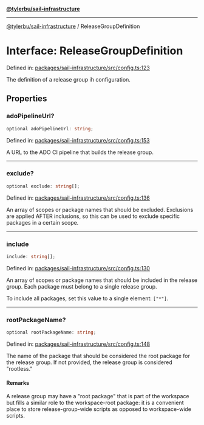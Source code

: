 [**@tylerbu/sail-infrastructure**](../README.md)

***

[@tylerbu/sail-infrastructure](../README.md) / ReleaseGroupDefinition

# Interface: ReleaseGroupDefinition

Defined in: [packages/sail-infrastructure/src/config.ts:123](https://github.com/microsoft/FluidFramework/blob/main/packages/sail-infrastructure/src/config.ts#L123)

The definition of a release group ih configuration.

## Properties

### adoPipelineUrl?

```ts
optional adoPipelineUrl: string;
```

Defined in: [packages/sail-infrastructure/src/config.ts:153](https://github.com/microsoft/FluidFramework/blob/main/packages/sail-infrastructure/src/config.ts#L153)

A URL to the ADO CI pipeline that builds the release group.

***

### exclude?

```ts
optional exclude: string[];
```

Defined in: [packages/sail-infrastructure/src/config.ts:136](https://github.com/microsoft/FluidFramework/blob/main/packages/sail-infrastructure/src/config.ts#L136)

An array of scopes or package names that should be excluded. Exclusions are applied AFTER inclusions, so
this can be used to exclude specific packages in a certain scope.

***

### include

```ts
include: string[];
```

Defined in: [packages/sail-infrastructure/src/config.ts:130](https://github.com/microsoft/FluidFramework/blob/main/packages/sail-infrastructure/src/config.ts#L130)

An array of scopes or package names that should be included in the release group. Each package must
belong to a single release group.

To include all packages, set this value to a single element: `["*"]`.

***

### rootPackageName?

```ts
optional rootPackageName: string;
```

Defined in: [packages/sail-infrastructure/src/config.ts:148](https://github.com/microsoft/FluidFramework/blob/main/packages/sail-infrastructure/src/config.ts#L148)

The name of the package that should be considered the root package for the release group. If not provided, the
release group is considered "rootless."

#### Remarks

A release group may have a "root package" that is part of the workspace but fills a similar role to the
workspace-root package: it is a convenient place to store release-group-wide scripts as opposed to workspace-wide
scripts.
